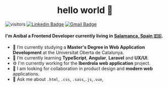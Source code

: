 <h1 align="center">hello world 👋</h1>

![visitors](https://visitor-badge.glitch.me/badge?page_id=ansango)
[![Linkedin Badge](https://img.shields.io/badge/-Anibal%20Santos-blue?style=social&logo=Linkedin&logoColor=blue&link=https://www.linkedin.com/in/ansango/)](https://www.linkedin.com/in/ansango/) [![Gmail Badge](https://img.shields.io/badge/-anibalsantosgo-c14438?style=social&logo=Gmail&logoColor=red&link=mailto:anibalsantosgo@gmail.com)](mailto:anibalsantosgo@gmail.com)

#### I'm Anibal a Frontend Developer currently living in [Salamanca, Spain 🇪🇸](https://goo.gl/maps/M37ZkZBpbKoKESFz8).

- 🔭 I’m currently studying a **Master's Degree in Web Application Development** at the Universitat Oberta de Catalunya.
- 🌱 I’m currently learning **TypeScript**, **Angular**, **Laravel** and **UX/UI**.
- ⚙️ I'm currently working for the **Iberdrola web application** project.
- 👯 I am looking for collaboration in product design and **modern web** applications.
- 💬 Ask me about `.html`, `.css`, `.sass`,`.js`,`.vue`,
